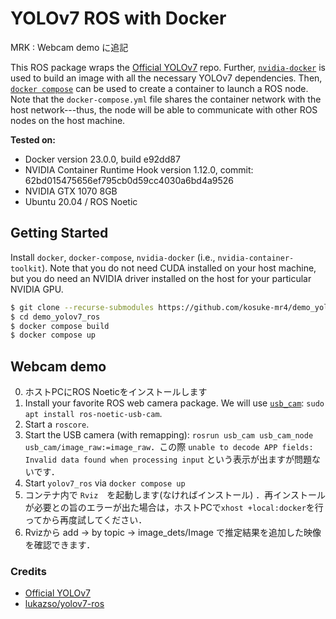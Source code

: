 YOLOv7 ROS with Docker
======================

MRK : Webcam demo に追記

This ROS package wraps the [Official YOLOv7](https://github.com/WongKinYiu/yolov7) repo. Further, [`nvidia-docker`](https://github.com/NVIDIA/nvidia-docker) is used to build an image with all the necessary YOLOv7 dependencies. Then, [`docker compose`](https://docs.docker.com/compose/install/) can be used to create a container to launch a ROS node. Note that the `docker-compose.yml` file shares the container network with the host network---thus, the node will be able to communicate with other ROS nodes on the host machine.

**Tested on:**
- Docker version 23.0.0, build e92dd87
- NVIDIA Container Runtime Hook version 1.12.0, commit: 62bd015475656ef795cb0d59cc4030a6bd4a9526
- NVIDIA GTX 1070 8GB
- Ubuntu 20.04 / ROS Noetic

## Getting Started

Install `docker`, `docker-compose`, `nvidia-docker` (i.e., `nvidia-container-toolkit`). Note that you do not need CUDA installed on your host machine, but you do need an NVIDIA driver installed on the host for your particular NVIDIA GPU.


```bash
$ git clone --recurse-submodules https://github.com/kosuke-mr4/demo_yolov7_ros # get YOLOv7 submodule
$ cd demo_yolov7_ros
$ docker compose build
$ docker compose up
```


## Webcam demo

0. ホストPCにROS Noeticをインストールします
1. Install your favorite ROS web camera package. We will use [`usb_cam`](http://wiki.ros.org/usb_cam): `sudo apt install ros-noetic-usb-cam`.
2. Start a `roscore`.
3. Start the USB camera (with remapping): `rosrun usb_cam usb_cam_node usb_cam/image_raw:=image_raw`．この際 `unable to decode APP fields: Invalid data found when processing input` という表示が出ますが問題ないです．
4. Start `yolov7_ros` via `docker compose up`
5. コンテナ内で `Rviz`　を起動します(なければインストール) ．再インストールが必要との旨のエラーが出た場合は，ホストPCで`xhost +local:docker`を行ってから再度試してください．
7. Rvizから add -> by topic -> image_dets/Image で推定結果を追加した映像を確認できます．


### Credits

- [Official YOLOv7](https://github.com/WongKinYiu/yolov7)
- [lukazso/yolov7-ros](https://github.com/lukazso/yolov7-ros)
